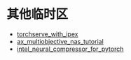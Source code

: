 # 其他临时区

- [torchserve_with_ipex](https://pytorch.org/tutorials/intermediate/torchserve_with_ipex)
- [ax_multiobjective_nas_tutorial](https://pytorch.org/tutorials/intermediate/ax_multiobjective_nas_tutorial.html)
- [intel_neural_compressor_for_pytorch](https://pytorch.org/tutorials/recipes/intel_neural_compressor_for_pytorch.html)